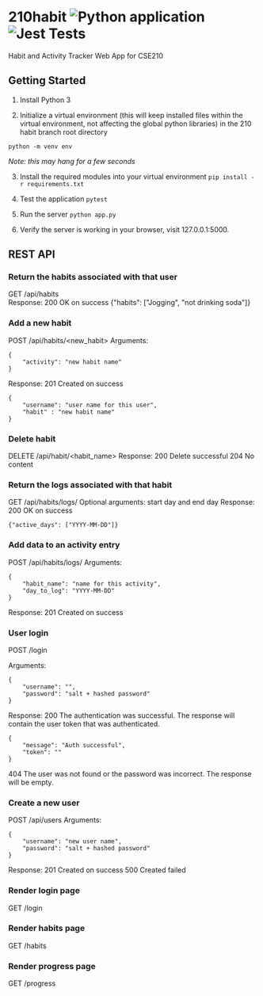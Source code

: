 # 210habit ![Python application](https://github.com/tschelbs18/210habit/workflows/Python%20application/badge.svg) ![Jest Tests](https://github.com/tschelbs18/210habit/workflows/Jest%20Tests/badge.svg)
Habit and Activity Tracker Web App for CSE210

## Getting Started ##

1. Install Python 3

2. Initialize a virtual environment (this will keep installed files within the virtual environment, not affecting the global python libraries) in the 210 habit branch root directory

`python -m venv env`

*Note: this may hang for a few seconds*

3. Install the required modules into your virtual environment
`pip install -r requirements.txt`

4. Test the application
`pytest`

5. Run the server
`python app.py`

6. Verify the server is working
in your browser, visit 127.0.0.1:5000.


## REST API ##
### Return the habits associated with that user ###
GET /api/habits  
Response: 200 OK on success
{"habits": ["Jogging", "not drinking soda"]}

### Add a new habit ###
POST /api/habits/<new_habit>
Arguments:
```
{
	"activity": "new habit name"
}
```
Response: 201 Created on success
```
{
	"username": "user name for this user",
	"habit" : "new habit name"
}
```
### Delete habit ###
DELETE /api/habit/<habit_name>
Response: 200 Delete successful
204 No content

### Return the logs associated with that habit ###
GET /api/habits/logs/<habit>
Optional arguments: start day and end day
Response: 200 OK on success
```
{"active_days": ["YYYY-MM-DD"]}
```
### Add data to an activity entry ###
POST /api/habits/logs/
Arguments:
```
{
	"habit_name": "name for this activity",
	"day_to_log": "YYYY-MM-DD"
}
```
Response: 201 Created on success

### User login ###
POST /login
<!-- use email? -->
Arguments:
```
{
	"username": "",
	"password": "salt + hashed password"
}
```
Response:
200 The authentication was successful. The response will contain the user token that was authenticated.
```
{
	"message": "Auth successful",
	"token": ""
}
```
404 The user was not found or the password was incorrect. The response will be empty.

### Create a new user ###
POST /api/users
Arguments:
```
{
	"username": "new user name",
	"password": "salt + hashed password"
}
```
Response: 201 Created on success
500 Created failed

### Render login page  ###
GET /login

### Render habits page  ###
GET /habits

### Render progress page  ###
GET /progress
